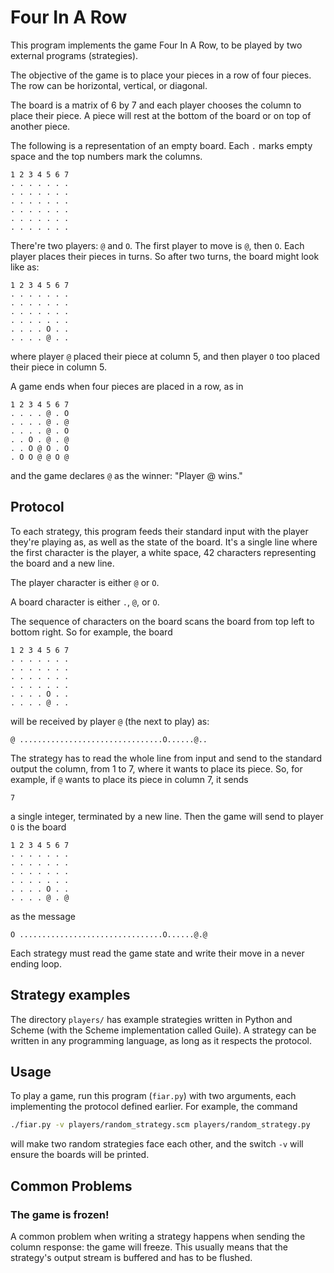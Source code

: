 # Four In A Row

This program implements the game Four In A Row, to be played by two external programs (strategies).

The objective of the game is to place your pieces in a row of four pieces. The row can be horizontal, vertical, or diagonal.

The board is a matrix of 6 by 7 and each player chooses the column to place their piece. A piece will rest at the bottom of the board or on top of another piece.

The following is a representation of an empty board. Each `.` marks empty space and the top numbers mark the columns.

```
1 2 3 4 5 6 7
. . . . . . .
. . . . . . .
. . . . . . .
. . . . . . .
. . . . . . .
. . . . . . .
```

There're two players: `@` and `O`. The first player to move is `@`, then `O`. Each player places their pieces in turns. So after two turns, the board might look like as:

```
1 2 3 4 5 6 7
. . . . . . .
. . . . . . .
. . . . . . .
. . . . . . .
. . . . O . .
. . . . @ . .
```

where player `@` placed their piece at column 5, and then player `O` too placed their piece in column 5.

A game ends when four pieces are placed in a row, as in

```
1 2 3 4 5 6 7
. . . . @ . O
. . . . @ . @
. . . . @ . O
. . O . @ . @
. . O @ O . O
. O O @ @ O @
```

and the game declares `@` as the winner: "Player @ wins."

## Protocol

To each strategy, this program feeds their standard input with the player they're playing as, as well as the state of the board. It's a single line where the first character is the player, a white space, 42 characters representing the board and a new line.

The player character is either `@` or `O`.

A board character is either `.`, `@`, or `O`.

The sequence of characters on the board scans the board from top left to bottom right. So for example, the board

```
1 2 3 4 5 6 7
. . . . . . .
. . . . . . .
. . . . . . .
. . . . . . .
. . . . O . .
. . . . @ . .
```

will be received by player `@` (the next to play) as:

```
@ ................................O......@..
```

The strategy has to read the whole line from input and send to the
standard output the column, from 1 to 7, where it wants to place its
piece. So, for example, if `@` wants to place its piece in column 7, it
sends

```
7
```

a single integer, terminated by a new line. Then the game will send to
player `O` is the board

```
1 2 3 4 5 6 7
. . . . . . .
. . . . . . .
. . . . . . .
. . . . . . .
. . . . O . .
. . . . @ . @
```

as the message

```
O ................................O......@.@
```

Each strategy must read the game state and write their move in a never ending loop.

## Strategy examples

The directory `players/` has example strategies written in Python and Scheme (with the Scheme implementation called Guile). A strategy can be written in any programming language, as long as it respects the protocol.

## Usage

To play a game, run this program (`fiar.py`) with two arguments, each implementing the protocol defined earlier. For example, the command

```bash
./fiar.py -v players/random_strategy.scm players/random_strategy.py
```

will make two random strategies face each other, and the switch `-v` will ensure the boards will be printed.

## Common Problems

### The game is frozen!

A common problem when writing a strategy happens when sending the column response: the game will freeze. This usually means that the strategy's output stream is buffered and has to be flushed.
